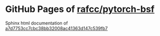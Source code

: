 GitHub Pages of [rafcc/pytorch-bsf](https://github.com/rafcc/pytorch-bsf)
===
Sphinx html documentation of [a7d7753cc7cbc38bb32008ac41363d147c539fb7](https://github.com/rafcc/pytorch-bsf/tree/a7d7753cc7cbc38bb32008ac41363d147c539fb7)
